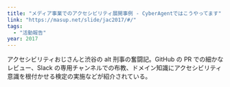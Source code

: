 ```yaml
---
title: "メディア事業でのアクセシビリティ展開事例 - CyberAgentではこうやってます"
link: "https://masup.net/slide/jac2017/#/"
tags:
  - "活動報告"
year: 2017
---
```


アクセシビリティおじさんと渋谷の alt 刑事の奮闘記。GitHub の PR での細かなレビュー、Slack の専用チャンネルでの布教、ドメイン知識にアクセシビリティ意識を根付かせる検定の実施などが紹介されている。
